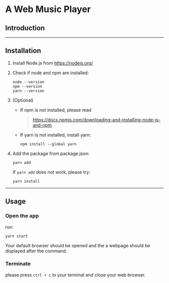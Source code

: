 # A Web Music Player

## Introduction

---

## Installation
1. Install Node.js from https://nodejs.org/
2. Check if node and npm are installed:
    ~~~
    node --version
    npm --version
    yarn --version
    ~~~
   
3.  (Optional)  
    - If npm is not installed, please read
        > https://docs.npmjs.com/downloading-and-installing-node-js-and-npm  
    - If yarn is not installed, install yarn:
        ~~~
        npm install --global yarn
        ~~~
4. Add the package from package.json:
    ~~~
    yarn add
    ~~~
    If `yarn add` does not work, please try:
    ~~~
    yarn install
    ~~~

---

## Usage
### **Open the app**
run:
~~~
yarn start
~~~
Your default browser should be opened and the a webpage should be displayed after the command.

### **Terminate**
please press `ctrl + c` in your terminal and close your web browser.